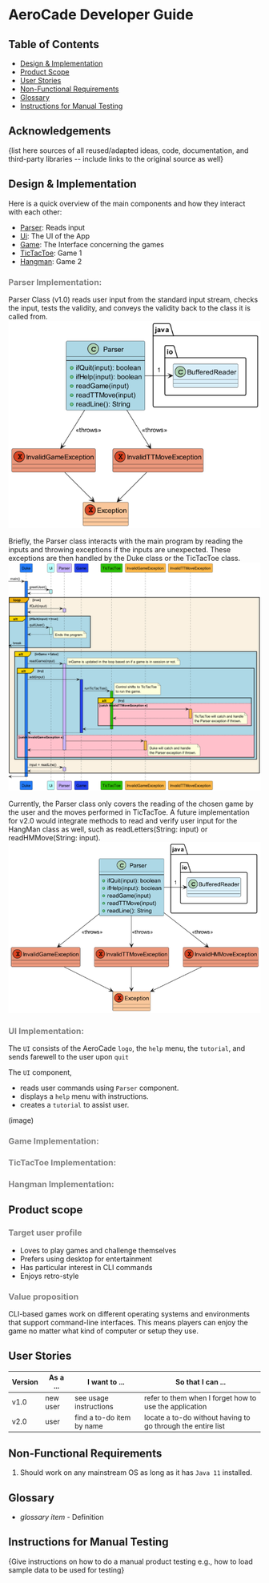 # AeroCade Developer Guide

## Table of Contents

- [Design & Implementation](https://ay2324s2-cs2113-w13-1.github.io/tp/DeveloperGuide.html#design--implementation)
- [Product Scope](https://ay2324s2-cs2113-w13-1.github.io/tp/DeveloperGuide.html#product-scope)
- [User Stories](https://ay2324s2-cs2113-w13-1.github.io/tp/DeveloperGuide.html#user-stories)
- [Non-Functional Requirements](https://ay2324s2-cs2113-w13-1.github.io/tp/DeveloperGuide.html#non-functional-requirements)
- [Glossary](https://ay2324s2-cs2113-w13-1.github.io/tp/DeveloperGuide.html#glossary)
- [Instructions for Manual Testing](https://ay2324s2-cs2113-w13-1.github.io/tp/DeveloperGuide.html#instructions-for-manual-testing)

## Acknowledgements

{list here sources of all reused/adapted ideas, code, documentation, and third-party libraries -- include links to the original source as well}

## Design & Implementation

Here is a quick overview of the main components and how they interact with each other:

- [Parser](https://ay2324s2-cs2113-w13-1.github.io/tp/DeveloperGuide.html#parser-implementation): Reads input
- [Ui](https://ay2324s2-cs2113-w13-1.github.io/tp/DeveloperGuide.html#ui-implementation): The UI of the App
- [Game](https://ay2324s2-cs2113-w13-1.github.io/tp/DeveloperGuide.html#game-implementation): The Interface concerning the games
- [TicTacToe](https://ay2324s2-cs2113-w13-1.github.io/tp/DeveloperGuide.html#tictactoe-implementation): Game 1
- [Hangman](https://ay2324s2-cs2113-w13-1.github.io/tp/DeveloperGuide.html#hangman-implementation): Game 2

### <span style="color:grey;">Parser Implementation:</span>
Parser Class (v1.0) reads user input from the standard input stream, checks the input, 
tests the validity, and conveys the validity back to the class it is called from.
![img.png](img.png)

Briefly, the Parser class interacts with the main program by reading the inputs and throwing exceptions
if the inputs are unexpected. These exceptions are then handled by the Duke class or the 
TicTacToe class. 
![img_4.png](img_4.png)

Currently, the Parser class only covers the reading of the chosen game by the user and 
the moves performed in TicTacToe. A future implementation for v2.0 would integrate methods
to read and verify user input for the HangMan class as well, such as readLetters(String: input) 
or readHMMove(String: input).
![img_1.png](img_1.png)

### <span style="color:grey;">UI Implementation:</span>
The `UI` consists of the AeroCade `logo`, the `help` menu, the `tutorial`, and sends farewell to the user upon `quit`

The `UI` component,

* reads user commands using `Parser` component.
* displays a `help` menu with instructions.
* creates a `tutorial` to assist user.

(image)

### <span style="color:grey;">Game Implementation:</span>

### <span style="color:grey;">TicTacToe Implementation:</span>

### <span style="color:grey;">Hangman Implementation:</span>

## Product scope

### <span style="color:grey;">Target user profile</span>

- Loves to play games and challenge themselves
- Prefers using desktop for entertainment
- Has particular interest in CLI commands
- Enjoys retro-style

### <span style="color:grey;">Value proposition</span>

CLI-based games work on different operating systems and environments that support 
command-line interfaces. This means players can enjoy the game no matter what kind 
of computer or setup they use.

## User Stories

|Version| As a ... | I want to ... | So that I can ...|
|--------|----------|---------------|------------------|
|v1.0|new user|see usage instructions|refer to them when I forget how to use the application|
|v2.0|user|find a to-do item by name|locate a to-do without having to go through the entire list|

## Non-Functional Requirements

1. Should work on any mainstream OS as long as it has `Java 11` installed.

## Glossary

* *glossary item* - Definition

## Instructions for Manual Testing

{Give instructions on how to do a manual product testing e.g., how to load sample data to be used for testing}
